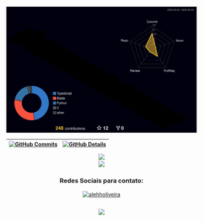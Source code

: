 ![Status](./profile-3d-contrib/profile-night-rainbow.svg)

| [![GitHub Commits](http://github-profile-summary-cards.vercel.app/api/cards/productive-time?username=alehholiveira&theme=dracula&utcOffset=-3)](https://github.com/vn7n24fzkq/github-profile-summary-cards) | [![GitHub Details](http://github-profile-summary-cards.vercel.app/api/cards/profile-details?username=alehholiveira&theme=dracula)](https://github.com/vn7n24fzkq/github-profile-summary-cards) |  
| ----------- | ----------- |

<div align="center">
  <a href="https://skillicons.dev">
    <img src="https://skillicons.dev/icons?i=javascript,typescript,css,html,react,tailwind,python,java,php,c,spring,laravel,nodejs,docker,postgres"/>
    <br />
    <img src="https://skillicons.dev/icons?i=mysql,linux"/>
  </a>
  <br />
</div>
<h3 align="center">Redes Sociais para contato:</h3>
<p align="center">
<a href="https://linkedin.com/in/alehholiveira" target="blank"><img align="center" src="https://raw.githubusercontent.com/rahuldkjain/github-profile-readme-generator/master/src/images/icons/Social/linked-in-alt.svg" alt="alehholiveira" height="30" width="40" /></a>
</p>

##

<div align="center">
  <img src="https://github-profile-trophy.vercel.app/?username=alehholiveira&row=1&column=6&theme=dracula&margin-w=15&margin-h=15" />
</div>
